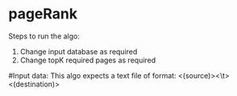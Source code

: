 # pageRank
Steps to run the algo:
1. Change input database as required
2. Change topK required pages as required

#Input data:
This algo expects a text file of format:
<(source)><\t><(destination)>
